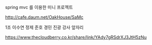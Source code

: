 spring mvc 를 이용한 미니 프로젝트

http://cafe.daum.net/OakHouse/SaMc

 1조  이수연	정제    준호   경민   진광 강사 앞자리 
 
 
https://www.thecloudberry.co.kr/share/link/YAdy7gRSdrXJ3JtH5zNu
